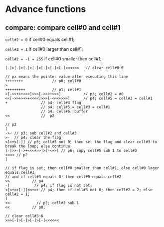 # Advance functions

## compare: compare cell#0 and cell#1
`cell#2 = 0` if cell#0 equals cell#1;

`cell#2 = 1` if cell#0 larger than cell#1;

`cell#2 = -1 = 255` if cell#0 smaller than cell#1;

```
[-]>[-]>[-]>[-]>[-]>[-]>[-]<<<<<<   // clear cell#0~6

// px means the pointer value after executing this line
++++++++             // p0; cell#0
>
+++++++++            // p1; cell#1
<[->>+>+<<<]>>>[-<<<+>>>]          // p3; cell#2 = #0
<<[->>+>+>+<<<<]>>>[-<<<+>>>]      // p4; cell#5 = cell#3 = cell#1
+               // p4; cell#4 flag
                // p4; cell#5 = cell#3 = cell#1
                // p4; cell#6; buffer
<<              //  p2

// p2
[
->- // p3; sub cell#2 and cell#3
>-  // p4; clear the flag
<[>+<[-]] // p3; cell#3 not 0; then set the flag and clear cell#3 to break the loop; else continue 
[-]>>-[->+<<<+>>]>[-<+>] // p6; copy cell#5 sub 1 to cell#3
<<<< // p2
]

// if flag is set; then cell#0 smaller than cell#1; else cell#0 lager equals cell#1
// and if cell#3 equals 0; then cell#0 equals cell#2
>>          // p4
-[           // p4; if flag is not set;
<[<+>>[-]]<<+>> // p4; then if cell#3 not 0; then cell#2 = 2; else cell#2 = 1;
]
<<-           // p2; cell#2 sub 1
<<          // p0;

// clear cell#3~6
>>>[-]>[-]>[-]>[-]<<<<<<
```
